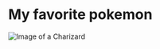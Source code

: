# My favorite pokemon

![Image of a Charizard](https://static.wikia.nocookie.net/espokemon/images/9/95/Charizard.png/revision/latest?cb=20180325003352)

